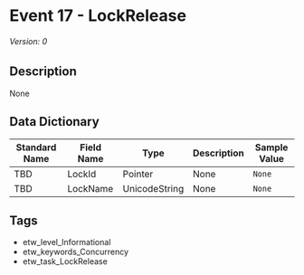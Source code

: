 # Event 17 - LockRelease
###### Version: 0

## Description
None

## Data Dictionary
|Standard Name|Field Name|Type|Description|Sample Value|
|---|---|---|---|---|
|TBD|LockId|Pointer|None|`None`|
|TBD|LockName|UnicodeString|None|`None`|

## Tags
* etw_level_Informational
* etw_keywords_Concurrency
* etw_task_LockRelease